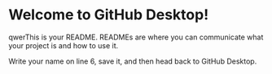 # Welcome to GitHub Desktop!
qwerThis is your README. READMEs are where you can communicate what your project is and how to use it.

Write your name on line 6, save it, and then head back to GitHub Desktop.
